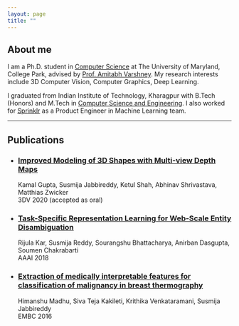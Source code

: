```yaml
---
layout: page
title: ""
---
```


## About me

I am a Ph.D. student in [Computer Science](https://www.cs.umd.edu/) at The University of Maryland, College Park, advised by [Prof. Amitabh Varshney](https://www.cs.umd.edu/~varshney/). My research interests include 3D Computer Vision, Computer Graphics, Deep Learning.

I graduated from Indian Institute of Technology, Kharagpur with B.Tech (Honors) and M.Tech in [Computer Science and Engineering](http://cse.iitkgp.ac.in/). I also worked for [Sprinklr](https://www.sprinklr.com/) as a Product Engineer in Machine Learning team.

---

## Publications

- ### [Improved Modeling of 3D Shapes with Multi-view Depth Maps](https://arxiv.org/pdf/2009.03298.pdf) <br/>
    Kamal Gupta, Susmija Jabbireddy, Ketul Shah, Abhinav Shrivastava, Matthias Zwicker <br/>
    3DV 2020 (accepted as oral)

- ### [Task-Specific Representation Learning for Web-Scale Entity Disambiguation](http://cse.iitkgp.ac.in/~sourangshu/files/tsrnlned-aaai-cameraready.pdf)
    Rijula Kar, Susmija Reddy, Sourangshu Bhattacharya, Anirban Dasgupta, Soumen Chakrabarti <br/>
    AAAI 2018

- ### <a href="https://raw.githubusercontent.com/jsreddy/jsreddy.github.io/master/files/EMBC.pdf" target="_blank"> Extraction of medically interpretable features for classification of malignancy in breast thermography</a>
    Himanshu Madhu, Siva Teja Kakileti, Krithika Venkataramani, Susmija Jabbireddy <br/>
    EMBC 2016
 

